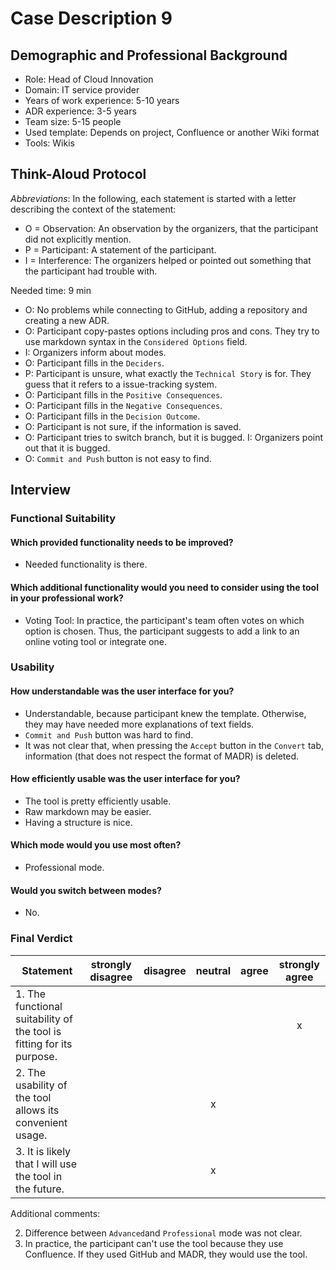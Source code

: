 # Case Description 9

## Demographic and Professional Background

* Role: Head of Cloud Innovation
* Domain: IT service provider
* Years of work experience: 5-10 years
* ADR experience: 3-5 years
* Team size: 5-15 people
* Used template: Depends on project, Confluence or another Wiki format
* Tools: Wikis

## Think-Aloud Protocol

_Abbreviations_: In the following, each statement is started with a letter describing the context of the statement:
* O = Observation: An observation by the organizers, that the participant did not explicitly mention.
* P = Participant: A statement of the participant.
* I = Interference: The organizers helped or pointed out something that the participant had trouble with.  

Needed time: 9 min

* O: No problems while connecting to GitHub, adding a repository and creating a new ADR.
* O: Participant copy-pastes options including pros and cons. They try to use markdown syntax in the `Considered Options` field.
* I: Organizers inform about modes.
* O: Participant fills in the `Deciders`.
* P: Participant is unsure, what exactly the `Technical Story` is for. They guess that it refers to a issue-tracking system.
* O: Participant fills in the `Positive Consequences`.
* O: Participant fills in the `Negative Consequences`.
* O: Participant fills in the `Decision Outcome`.
* O: Participant is not sure, if the information is saved.
* O: Participant tries to switch branch, but it is bugged. I: Organizers point out that it is bugged.
* O: `Commit and Push` button is not easy to find.

## Interview

### Functional Suitability

#### Which provided functionality needs to be improved?

* Needed functionality is there.

#### Which additional functionality would you need to consider using the tool in your professional work?

* Voting Tool: In practice, the participant's team often votes on which option is chosen. Thus, the participant suggests to add a link to an online voting tool or integrate one.

### Usability

#### How understandable was the user interface for you?

* Understandable, because participant knew the template. Otherwise, they may have needed more explanations of text fields.
* `Commit and Push` button was hard to find.
* It was not clear that, when pressing the `Accept` button in the `Convert` tab, information (that does not respect the format of MADR) is deleted.

#### How efficiently usable was the user interface for you?

* The tool is pretty efficiently usable.
* Raw markdown may be easier.
* Having a structure is nice.

#### Which mode would you use most often?

* Professional mode.

#### Would you switch between modes?

* No.

### Final Verdict

|Statement|strongly disagree|disagree|neutral|agree|strongly agree|
|---|:-:|:-:|:-:|:-:|:-:|
|1. The functional suitability of the tool is fitting for its purpose.|||||x|
|2. The usability of the tool allows its convenient usage.            |||x|||
|3. It is likely that I will use the tool in the future.              |||x|||

Additional comments:

2. Difference between `Advanced`and `Professional` mode was not clear.
3. In practice, the participant can't use the tool because they use Confluence. If they used GitHub and MADR, they would use the tool.

